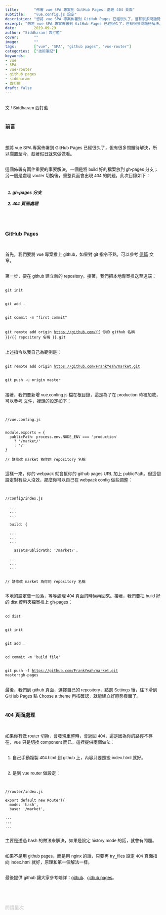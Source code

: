 ```yaml
---
title:       "佈署 vue SPA 專案到 GitHub Pages：處理 404 頁面"
subtitle:    "vue.config.js 設定"
description: "想將 vue SPA 專案佈署到 GitHub Pages 已經很久了，但有很多問題待解決，所以擱置至今，趁著假日就來做做看。這個佈署有兩件重要的事要解決，一個是將 build 好的檔案放到 gh-pages 分支；另一個是處理 vouter 切換後，重整頁面會出現 404 的問題。"
excerpt: "想將 vue SPA 專案佈署到 GitHub Pages 已經很久了，但有很多問題待解決，所以擱置至今，趁著假日就來做做看。這個佈署有兩件重要的事要解決，一個是將 build 好的檔案放到 gh-pages 分支；另一個是處理 vouter 切換後，重整頁面會出現 404 的問題。"
date:        2019-09-29
author: "Siddharam｜西打藍"
cover:       ""
image:       ""
tags:        ["vue", "SPA", "github pages", "vue-router"]
categories:  ["技術筆記"]
keywords:
- vue
- SPA
- vue-router
- github pages
- siddharam
- 西打藍
draft: false
---
```


<article style="font-family: 'Noto Sans TC', '微軟正黑體', sans-serif; font-weight: 300;">

<br>文 / Siddharam 西打藍<br><br>

<h3 class="article-h1-color">前言</h3><br>

想將 vue SPA 專案佈署到 GitHub Pages 已經很久了，但有很多問題待解決，所以擱置至今，趁著假日就來做做看。<br><br>

這個佈署有兩件重要的事要解決，一個是將 build 好的檔案放到 gh-pages 分支；另一個是處理 vouter 切換後，重整頁面會出現 404 的問題。此次目錄如下：<br><br>

<b><h5>

1. gh-pages 分支<br><br>
2. 404 頁面處理

</h5></b><br><br>


<h3 class="article-h1-color">GitHub Pages</h3><br>

首先，我們要將 vue 專案推上 github，如果對 git 指令不熟，可以參考 <a href="http://localhost:1313/post/20190515/">這篇</a> 文章。<br><br>

第一步，要在 github 建立新的 repository。接著，我們把本地專案推送至遠端：<br><br>

<code>git init</code><br><br>

<code>git add .</code><br><br>

<code>git commit -m "first commit"</code><br><br>

<code>git remote add origin https://github.com/{{ 你的 github 名稱 }}/{{ repository 名稱 }}.git</code><br><br>

上述指令以我自己為範例是：<br><br>

<code>git remote add origin https://github.com/FrankYeah/market.git</code><br><br>

<code>git push -u origin master</code><br><br>

接著，我們要新增 vue.confing.js 檔在根目錄，這是為了在 production 時被加載，可以參考 <a href="https://cli.vuejs.org/zh/config/">文件</a>，裡頭的設定如下：<br><br>


<pre><code>
//vue.confing.js


module.exports = {
  publicPath: process.env.NODE_ENV === 'production'
    ? '/market/'
    : '/'
}

// 請修改 market 為你的 repository 名稱

</code></pre>

這樣一來，你的 webpack 就會幫你的 github pages URL 加上 publicPath。但這個設定對有些人沒效，那麼你可以自己在 webpack config 做些調整：<br><br>

<pre><code>
//config/index.js

  ...
  ...
  ...

  build: {

  ...
  ...
  ...

    assetsPublicPath: '/market/',

  ...
  ...
  ...


// 請修改 market 為你的 repository 名稱

</code></pre>


本地的設定告一段落，等等處理 404 頁面的時候再回來。接著，我們要把 build 好的 dist 資料夾檔案推上 gh-pages：<br><br>

<code>cd dist</code><br><br>

<code>git init</code><br><br>

<code>git add .</code><br><br>

<code>cd commit -m 'build file'</code><br><br>

<code>git push -f https://github.com/FrankYeah/market.git master:gh-pages</code><br><br>

最後，我們到 github 頁面，選擇自己的 repository，點選 Settings 後，往下滑到 GitHub Pages 點 Choose a theme 再按確認，就能建立好靜態頁面了。<br><br>


<h3 class="article-h1-color">404 頁面處理</h3><br>

如果你有做 router 切換，會發現重整時，會返回 404，這是因為你的路徑不存在，vue 只是切換 component 而已。這裡提供兩個做法：<br><br>

1. 自己手動複製 404.html 到 github 上，內容只要照搬 index.html 就好。<br><br>

2. 是到 vue router 做設定：<br><br>

<pre><code>
//router/index.js

export default new Router({
  mode: 'hash',
  base: '/market',

...
...
...

</code></pre>

主要是透過 hash 的做法來解決，如果是設定 history mode 的話，就會有問題。<br><br>

如果不是用 github pages，而是用 nginx 的話，只要再 try_files 設定 404 頁面指向 index.html 就好，原理和第一個解法一樣。<br><br>

最後提供 github 讓大家參考端詳：<a href="https://github.com/FrankYeah/market">github</a>、<a href="https://frankyeah.github.io/market/#/">github pages</a>。


<br><br><br>

</article>

<div style="color: #bfbfbf; font-size: 15px;" id="busuanzi_container_page_pv">
  閱讀量<span id="busuanzi_value_page_pv"></span>次
</div>

<script src="../../js/post.js"></script>